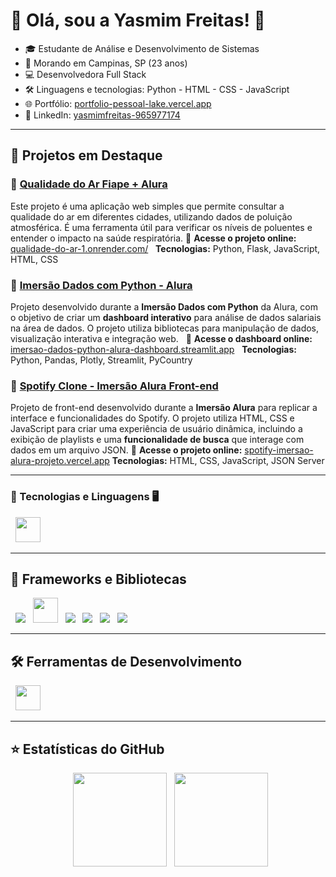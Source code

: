 # 💙 Olá, sou a Yasmim Freitas! 💙

- 🎓 Estudante de Análise e Desenvolvimento de Sistemas  
- 📍 Morando em Campinas, SP (23 anos)  
- 💻 Desenvolvedora Full Stack  
- 🛠️ Linguagens e tecnologias: Python - HTML - CSS - JavaScript
- 🌐 Portfólio: [portfolio-pessoal-lake.vercel.app](https://portfolio-pessoal-lake.vercel.app)  
- 🔗 LinkedIn: [yasmimfreitas-965977174](https://www.linkedin.com/in/yasmimfreitas-965977174/)

---

## 📌 Projetos em Destaque

### 🔹 [Qualidade do Ar Fiape + Alura](https://github.com/YasmimFreitas13/Qualidade_do_Ar.git)  
Este projeto é uma aplicação web simples que permite consultar a qualidade do ar em diferentes cidades, utilizando dados de poluição atmosférica. 
É uma ferramenta útil para verificar os níveis de poluentes e entender o impacto na saúde respiratória.
🔗 **Acesse o projeto online:** [qualidade-do-ar-1.onrender.com/](https://qualidade-do-ar-1.onrender.com/)  
**Tecnologias:** Python, Flask, JavaScript, HTML, CSS

### 🔹 [Imersão Dados com Python - Alura](https://github.com/YasmimFreitas13/Imersao_Alura_Python)  
Projeto desenvolvido durante a **Imersão Dados com Python** da Alura, com o objetivo de criar um **dashboard interativo** para análise de dados salariais na área de dados. O projeto utiliza bibliotecas para manipulação de dados, visualização interativa e integração web.  
🔗 **Acesse o dashboard online:** [imersao-dados-python-alura-dashboard.streamlit.app](https://imersao-dados-python-alura-dashboard.streamlit.app)  
**Tecnologias:** Python, Pandas, Plotly, Streamlit, PyCountry

### 🔹 [Spotify Clone - Imersão Alura Front-end](https://github.com/YasmimFreitas13/Spotify-Imersao-Alura.git)
Projeto de front-end desenvolvido durante a **Imersão Alura** para replicar a interface e funcionalidades do Spotify. O projeto utiliza HTML, CSS e JavaScript para criar uma experiência de usuário dinâmica, incluindo a exibição de playlists e uma **funcionalidade de busca** que interage com dados em um arquivo JSON.
🔗 **Acesse o projeto online:** [spotify-imersao-alura-projeto.vercel.app](https://spotify-imersao-alura-projeto.vercel.app/)
**Tecnologias:** HTML, CSS, JavaScript, JSON Server

---

### 🧠 Tecnologias e Linguagens 🖥️

<p>
  <img src="https://skillicons.dev/icons?i=html,css,js,python" height="40" />
</p>

---

## 🚀 Frameworks e Bibliotecas

<p>
  <img src="https://img.shields.io/badge/JSON-000000?style=for-the-badge&logo=json&logoColor=white" />
  <img src="https://skillicons.dev/icons?i=flask" height="40" />
  <img src="https://img.shields.io/badge/Pandas-150458?style=for-the-badge&logo=pandas&logoColor=white" />
  <img src="https://img.shields.io/badge/Plotly-3F4F75?style=for-the-badge&logo=plotly&logoColor=white" />
  <img src="https://img.shields.io/badge/Streamlit-FF4B4B?style=for-the-badge&logo=streamlit&logoColor=white" />
  <img src="https://img.shields.io/badge/PyCountry-3776AB?style=for-the-badge&logo=python&logoColor=white" />
</p>

---

## 🛠️ Ferramentas de Desenvolvimento

<p>
  <img src="https://skillicons.dev/icons?i=git,github,vscode" height="40" />
</p>

---

## ⭐ Estatísticas do GitHub

<p align="center">
  <img height="150em" src="https://github-readme-stats.vercel.app/api?username=YasmimFreitas13&show_icons=true&theme=tokyonight&include_all_commits=true&count_private=true"/>
  <img height="150em" src="https://github-readme-stats.vercel.app/api/top-langs/?username=YasmimFreitas13&layout=compact&langs_count=6&theme=tokyonight"/>
</p>
